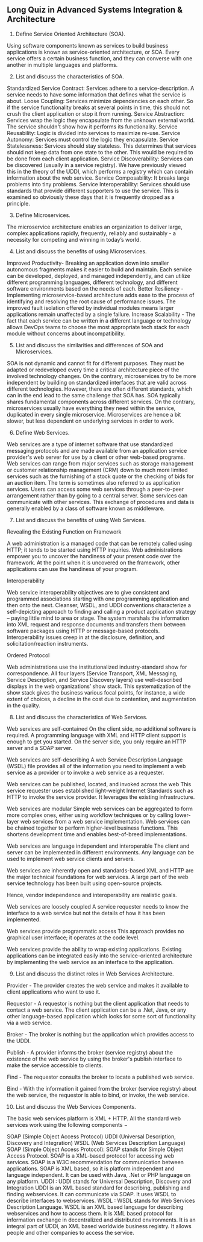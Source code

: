 ## Long Quiz in Advanced Systems Integration & Architecture
1. Define Service Oriented Architecture (SOA).

Using software components known as services to build business applications is known as service-oriented architecture, or SOA. Every service offers a certain business function, and they can converse with one another in multiple languages and platforms.

2. List and discuss the characteristics of SOA.

Standardized Service Contract: Services adhere to a service-description. A service needs to have some information that defines what the service is about.
Loose Coupling: Services minimize dependencies on each other. So if the service functionality breaks at several points in time, this should not crush the client application or stop it from running.
Service Abstraction: Services wrap the logic they encapsulate from the unknown external world. The service shouldn't show how it performs its functionality.
Service Reusability: Logic is divided into services to maximize re-use.
Service Autonomy: Services must control the logic they encapsulate.
Service Statelessness: Services should stay stateless. This determines that services should not keep data from one state to the other. This would be required to be done from each client application.
Service Discoverability: Services can be discovered (usually in a service registry). We have previously viewed this in the theory of the UDDI, which performs a registry which can contain information about the web service.
Service Composability: It breaks large problems into tiny problems.
Service Interoperability: Services should use standards that provide different supporters to use the service. This is examined so obviously these days that it is frequently dropped as a principle.

3. Define Microservices.

The microservice architecture enables an organization to deliver large, complex applications rapidly, frequently, reliably and sustainably - a necessity for competing and winning in today’s world.

4. List and discuss the benefits of using Microservices.

Improved Productivity- Breaking an application down into smaller autonomous fragments makes it easier to build and maintain. Each service can be developed, deployed, and managed independently, and can utilize different programming languages, different technology, and different software environments based on the needs of each. 
Better Resiliency - Implementing microservice-based architecture adds ease to the process of  identifying and resolving the root cause of performance issues. The improved fault isolation offered by individual modules means larger applications remain unaffected by a single failure.
Increase Scalability - The fact that each service can be written in a different language or technology allows DevOps teams to choose the most appropriate tech stack for each module without concerns about incompatibility. 

5. List and discuss the similarities and differences of SOA and Microservices.

SOA is not dynamic and cannot fit for different purposes. They must be adapted or redeveloped every time a critical architecture piece of the involved technology changes. On the contrary, microservices try to be more independent by building on standardized interfaces that are valid across different technologies. However, there are often different standards, which can in the end lead to the same challenge that SOA has.
SOA typically shares fundamental components across different services. On the contrary, microservices usually have everything they need within the service, duplicated in every single microservice. Microservices are hence a bit slower, but less dependent on underlying services in order to work.

6. Define Web Services.

Web services are a type of internet software that use standardized messaging protocols and are made available from an application service provider's web server for use by a client or other web-based programs.
Web services can range from major services such as storage management or customer relationship management (CRM) down to much more limited services such as the furnishing of a stock quote or the checking of bids for an auction item. The term is sometimes also referred to as application services.
Users can access some web services through a peer-to-peer arrangement rather than by going to a central server. Some services can communicate with other services. This exchange of procedures and data is generally enabled by a class of software known as middleware.

7. List and discuss the benefits of using Web Services.

Revealing the Existing Function on Framework

A web administration is a managed code that can be remotely called using HTTP; it tends to be started using HTTP inquiries. Web administrations empower you to uncover the handiness of your present code over the framework. At the point when it is uncovered on the framework, other applications can use the handiness of your program.

Interoperability

Web service interoperability objectives are to give consistent and programmed associations starting with one programming application and then onto the next. Cleanser, WSDL, and UDDI conventions characterize a self-depicting approach to finding and calling a product application strategy – paying little mind to area or stage. The system marshals the information into XML request and response documents and transfers them between software packages using HTTP or message-based protocols. Interoperability issues creep in at the disclosure, definition, and solicitation/reaction instruments.

Ordered Protocol

Web administrations use the institutionalized industry-standard show for correspondence. All four layers (Service Transport, XML Messaging, Service Description, and Service Discovery layers) use well-described displays in the web organizations’ show stack. This systematization of the show stack gives the business various focal points, for instance, a wide extent of choices, a decline in the cost due to contention, and augmentation in the quality.

8. List and discuss the characteristics of Web Services.

Web services are self-contained
On the client side, no additional software is required. A programming language with XML and HTTP client support is enough to get you started. On the server side, you only require an HTTP server and a SOAP server.

Web services are self-describing
A web Service Description Language (WSDL) file provides all of the information you need to implement a web service as a provider or to invoke a web service as a requester.

Web services can be published, located, and invoked across the web
This service requester uses established light-weight Internet Standards such as HTTP to invoke the service provider. It leverages the existing infrastructure.

Web services are modular
Simple web services can be aggregated to form more complex ones, either using workflow techniques or by calling lower-layer web services from a web service implementation. Web services can be chained together to perform higher-level business functions. This shortens development time and enables best-of-breed implementations.

Web services are language independent and interoperable
The client and server can be implemented in different environments. Any language can be used to implement web service clients and servers.

Web services are inherently open and standards-based
XML and HTTP are the major technical foundations for web services. A large part of the web service technology has been built using open-source projects.

Hence, vendor independence and interoperability are realistic goals.

Web services are loosely coupled
A service requester needs to know the interface to a web service but not the details of how it has been implemented.

Web services provide programmatic access
This approach provides no graphical user interface; it operates at the code level.

Web services provide the ability to wrap existing applications.
Existing applications can be integrated easily into the service-oriented architecture by implementing the web service as an interface to the application.

9. List and discuss the distinct roles in Web Services Architecture.

Provider - The provider creates the web service and makes it available to client applications who want to use it.

Requestor - A requestor is nothing but the client application that needs to contact a web service. The client application can be a .Net, Java, or any other language-based application which looks for some sort of functionality via a web service.

Broker - The broker is nothing but the application which provides access to the UDDI. 

Publish - A provider informs the broker (service registry) about the existence of the web service by using the broker's publish interface to make the service accessible to clients.

Find - The requestor consults the broker to locate a published web service.

Bind - With the information it gained from the broker (service registry) about the web service, the requestor is able to bind, or invoke, the web service.

10. List and discuss the Web Services Components.

The basic web services platform is XML + HTTP. All the standard web services work using the following components −

SOAP (Simple Object Access Protocol)
    UDDI (Universal Description, Discovery and Integration)
    WSDL (Web Services Description Language)
    SOAP (Simple Object Access Protocol):
    SOAP stands for Simple Object Access Protocol.
    SOAP is a XML-based protocol for accessing web services.
    SOAP is a W3C recommendation for communication between applications.
    SOAP is XML based, so it is platform independent and language independent.
    It can be used with Java, .Net or PHP language on any platform.
UDDI :
    UDDI stands for Universal Description, Discovery and Integration
    UDDI is an XML based standard for describing, publishing and finding webservices.
    It can communicate via SOAP.
    It uses WSDL to describe interfaces to webservices.
WSDL :
    WSDL stands for Web Services Description Language.
    WSDL is an XML based language for describing webservices and how to access them.
    It is XML based protocol for information exchange in decentralized and distributed environments.
    It is an integral part of UDDI, an XML based worldwide business registry.
    It allows people and other companies to access the service.
